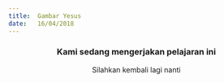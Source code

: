 ```yaml
---
title:  Gambar Yesus
date:   16/04/2018
---
```


### <center>Kami sedang mengerjakan pelajaran ini</center>
<center>Silahkan kembali lagi nanti</center>